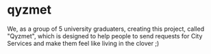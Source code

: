 # qyzmet
We, as a group of 5 university graduaters, creating this project, called "Qyzmet", which is designed to help people to send requests for City Services and make them feel like living in the clover ;) 
